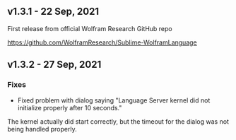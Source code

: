 
## v1.3.1 - 22 Sep, 2021

First release from official Wolfram Research GitHub repo

https://github.com/WolframResearch/Sublime-WolframLanguage


## v1.3.2 - 27 Sep, 2021

### Fixes
- Fixed problem with dialog saying "Language Server kernel did not initialize properly after 10 seconds."

The kernel actually did start correctly, but the timeout for the dialog was not being handled properly.
